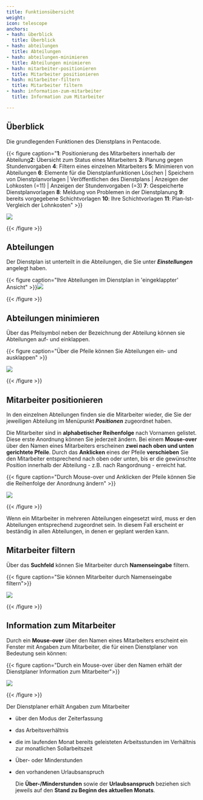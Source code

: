 ```yaml
---
title: Funktionsübersicht
weight: 
icon: telescope
anchors:
- hash: überblick
  title: Überblick
- hash: abteilungen
  title: Abteilungen
- hash: abteilungen-minimieren
  title: Abteilungen minimieren
- hash: mitarbeiter-positionieren
  title: Mitarbeiter positionieren
- hash: mitarbeiter-filtern
  title: Mitarbeiter filtern
- hash: information-zum-mitarbeiter
  title: Information zum Mitarbeiter

---
```

## Überblick

Die grundlegenden Funktionen des Dienstplans in Pentacode.

{{< figure caption="**1**: Positionierung des Mitarbeiters innerhalb der Abteilung**2**: Übersicht zum Status eines Mitarbeiters **3**: Planung gegen Stundenvorgaben **4**: Filtern eines einzelnen Mitarbeiters **5**: Minimieren von Abteilungen **6**: Elemente für die Dienstplanfunktionen Löschen | Speichern von Dienstplanvorlagen | Veröffentlichen des Dienstplans | Anzeigen der Lohkosten (=11) | Anzeigen der Stundenvorgaben (=3) **7**: Gespeicherte Dienstplanvorlagen **8**: Meldung von Problemen in der Dienstplanung **9**: bereits vorgegebene Schichtvorlagen **10**: Ihre Schichtvorlagen **11**: Plan-Ist-Vergleich der Lohnkosten" >}}

![](/uploads/ubersicht.png)

{{< /figure >}}

## Abteilungen

Der Dienstplan ist unterteilt in die Abteilungen, die Sie unter **_Einstellungen_** angelegt haben.

{{< figure caption="Ihre Abteilungen im Dienstplan in 'eingeklappter' Ansicht" >}}![](/uploads/abt-eingeklappt.png)

{{< /figure >}}

## Abteilungen minimieren

Über das Pfeilsymbol neben der Bezeichnung der Abteilung können sie Abteilungen auf- und einklappen.

{{< figure caption="Über die Pfeile können Sie Abteilungen ein- und ausklappen" >}}

![](/uploads/abt-aufgeklappt.png)

{{< /figure >}}

## Mitarbeiter positionieren

In den einzelnen Abteilungen finden sie die Mitarbeiter wieder, die Sie der jeweiligen Abteilung im Menüpunkt **_Positionen_** zugeordnet haben.

Die Mitarbeiter sind in **alphabetischer Reihenfolge** nach Vornamen gelistet. Diese erste Anordnung können Sie jederzeit ändern. Bei einem **Mouse-over** über den Namen eines Mitarbeiters erscheinen **zwei nach oben und unten gerichtete Pfeile**. Durch das **Anklicken** eines der Pfeile **verschieben** Sie den Mitarbeiter entsprechend nach oben oder unten, bis er die gewünschte Position innerhalb der Abteilung - z.B. nach Rangordnung - erreicht hat.

{{< figure caption="Durch Mouse-over und Anklicken der Pfeile können Sie die Reihenfolge der Anordnung ändern" >}}

![](/uploads/ma-verschieben.png)

{{< /figure >}}

Wenn ein Mitarbeiter in mehreren Abteilungen eingesetzt wird, muss er den Abteilungen entsprechend zugeordnet sein. In diesem Fall erscheint er beständig in allen Abteilungen, in denen er geplant werden kann.

## Mitarbeiter filtern

Über das **Suchfeld** können Sie Mitarbeiter durch **Namenseingabe** filtern.

{{< figure caption="Sie können Mitarbeiter durch Namenseingabe filtern">}}

![](/uploads/ma-filtern.png)

{{< /figure >}}

## Information zum Mitarbeiter

Durch ein **Mouse-over** über den Namen eines Mitarbeiters erscheint ein Fenster mit Angaben zum Mitarbeiter, die für einen Dienstplaner von Bedeutung sein können:

{{< figure caption="Durch ein Mouse-over über den Namen erhält der Dienstplaner Information zum Mitarbeiter">}}

![](/uploads/ma-info.png)

{{< /figure >}}

Der Dienstplaner erhält Angaben zum Mitarbeiter

* über den Modus der Zeiterfassung
* das Arbeitsverhältnis
* die im laufenden Monat bereits geleisteten Arbeitsstunden im Verhältnis zur monatlichen Sollarbeitszeit
* Über- oder Minderstunden
* den vorhandenen Urlaubsanspruch

  Die **Über-/Minderstunden** sowie der **Urlaubsanspruch** beziehen sich jeweils auf den **Stand zu Beginn des aktuellen Monats**.